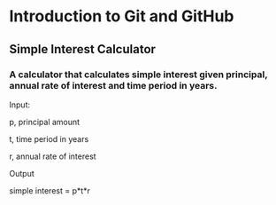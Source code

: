 <h1>Introduction to Git and GitHub</h1>

<h2>Simple Interest Calculator</h2>

<h3>A calculator that calculates simple interest given principal, annual rate of interest and time period in years.</h3>

<p>Input:</p>
 <p> p, principal amount</p> 
  <p>t, time period in years</p>
   <p>r, annual rate of interest</p>
<p>Output</p>
  <p>simple interest = p*t*r</p> 


